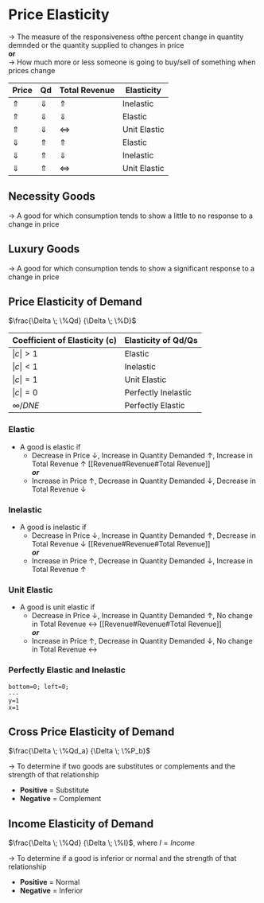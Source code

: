 # Price Elasticity
$\rightarrow$ The measure of the responsiveness ofthe percent change in quantity demnded or the quantity supplied to changes in price\
**or**\
$\rightarrow$ How much more or less someone is going to buy/sell of something when prices change

|     Price    |      Qd      |   Total Revenue   |  Elasticity  |
| ------------ | ------------ | ----------------- | ------------ |
| $\Uparrow$   | $\Downarrow$ | $\Uparrow$        | Inelastic    |
| $\Uparrow$   | $\Downarrow$ | $\Downarrow$      | Elastic      |
| $\Uparrow$   | $\Downarrow$ | $\Leftrightarrow$ | Unit Elastic |
| $\Downarrow$ | $\Uparrow$   | $\Uparrow$        | Elastic      |
| $\Downarrow$ | $\Uparrow$   | $\Downarrow$      | Inelastic    |
| $\Downarrow$ | $\Uparrow$   | $\Leftrightarrow$ | Unit Elastic |

## Necessity Goods
$\rightarrow$ A good for which consumption tends to show a little to no response to a change in price

## Luxury Goods
$\rightarrow$ A good for which consumption tends to show a significant response to a change in price

## Price Elasticity of Demand
 $\frac{\Delta \; \%Qd} {\Delta \; \%D}$

| Coefficient of Elasticity (c) | Elasticity of Qd/Qs |
| ----------------------------- | ------------------- |
| $\|c\|>1$                     | Elastic             |
| $\|c\|<1$                     | Inelastic           |
| $\|c\|=1$                     | Unit Elastic        |
| $\|c\|=0$                     | Perfectly Inelastic |
| $\infty$/$DNE$                | Perfectly Elastic   |

### Elastic
- A good is elastic if
    - Decrease in Price $\downarrow$, Increase in Quantity Demanded $\uparrow$, Increase in Total Revenue $\uparrow$ [[Revenue#Revenue#Total Revenue]]\
    ***or***
    - Increase in Price $\uparrow$, Decrease in Quantity Demanded $\downarrow$, Decrease in Total Revenue $\downarrow$

### Inelastic
- A good is inelastic if
    - Decrease in Price $\downarrow$, Increase in Quantity Demanded $\uparrow$, Decrease in Total Revenue $\downarrow$ [[Revenue#Revenue#Total Revenue]]\
    ***or***
    - Increase in Price $\uparrow$, Decrease in Quantity Demanded $\downarrow$, Increase in Total Revenue $\uparrow$

### Unit Elastic
- A good is unit elastic if
    - Decrease in Price $\downarrow$, Increase in Quantity Demanded $\uparrow$, No change in Total Revenue $\leftrightarrow$ [[Revenue#Revenue#Total Revenue]]\
    ***or***
    - Increase in Price $\uparrow$, Decrease in Quantity Demanded $\downarrow$, No change in Total Revenue $\leftrightarrow$

### Perfectly Elastic and Inelastic
``` desmos-graph
bottom=0; left=0;
---
y=1
x=1
```

## Cross Price Elasticity of Demand
$\frac{\Delta \; \%Qd_a} {\Delta \; \%P_b}$

$\rightarrow$ To determine if two goods are substitutes or complements and the strength of that relationship

- **Positive** = Substitute
- **Negative** = Complement

## Income Elasticity of Demand
$\frac{\Delta \; \%Qd} {\Delta \; \%I}$, where $I=Income$

$\rightarrow$ To determine if a good is inferior or normal and the strength of that relationship

- **Positive** = Normal
- **Negative** = Inferior